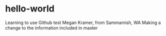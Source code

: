 # hello-world
Learning to use Github test
Megan Kramer, from Sammamish, WA
Making a change to the information included in master
